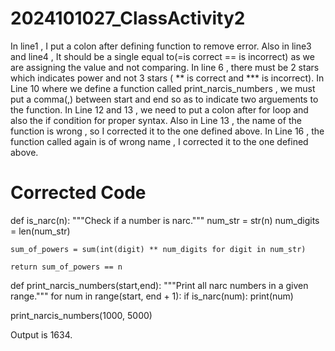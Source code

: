 # 2024101027_ClassActivity2

In line1 , I put a colon after defining function to remove error.
Also in line3 and line4 , It should be a single equal to(=is correct  == is incorrect) as we are assigning the value and not comparing.
In line 6 , there must be 2 stars which indicates power and not 3 stars ( ** is correct and *** is incorrect).
In Line 10 where we define a function called print_narcis_numbers , we must put a comma(,) between start and end so as to indicate two arguements to the function.
In Line 12 and 13 , we need to put a colon after for loop and also the if condition for proper syntax.
Also in Line 13 , the name of the function is wrong , so I corrected it to the one defined above.
In Line 16 , the function called again is of wrong name , I corrected it to the one defined above.


# Corrected Code

def is_narc(n):
    """Check if a number is narc."""
    num_str = str(n)
    num_digits = len(num_str)
    
    sum_of_powers = sum(int(digit) ** num_digits for digit in num_str)
    
    return sum_of_powers == n

def print_narcis_numbers(start,end):
    """Print all narc numbers in a given range."""
    for num in range(start, end + 1):
        if is_narc(num):
            print(num)

print_narcis_numbers(1000, 5000)

Output is 1634.


